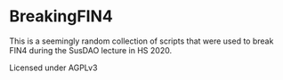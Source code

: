 # BreakingFIN4
This is a seemingly random collection of scripts that were used to break FIN4 during the SusDAO lecture in HS 2020.

Licensed under AGPLv3

